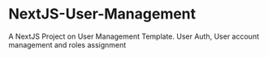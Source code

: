 # NextJS-User-Management
A NextJS Project on User Management Template. User Auth, User account management and roles assignment

